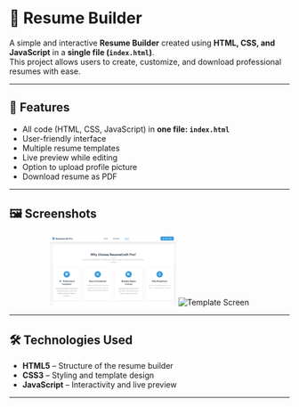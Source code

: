 # 📄 Resume Builder

A simple and interactive **Resume Builder** created using **HTML, CSS, and JavaScript** in a **single file (`index.html`)**.  
This project allows users to create, customize, and download professional resumes with ease.

---

## 🚀 Features
- All code (HTML, CSS, JavaScript) in **one file: `index.html`**  
- User-friendly interface  
- Multiple resume templates  
- Live preview while editing  
- Option to upload profile picture  
- Download resume as PDF  

---

## 🖼️ Screenshots  

<p align="center">
  <img src="home.png" alt="Home Screen" width="45%" />
  <img src="template.png" alt="Template Screen" width="45%" />
</p>

---

## 🛠️ Technologies Used
- **HTML5** – Structure of the resume builder  
- **CSS3** – Styling and template design  
- **JavaScript** – Interactivity and live preview  

---


